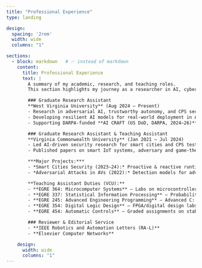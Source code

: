 ```yaml
---
title: "Professional Experience"
type: landing

design:
  spacing: '2rem'
  width: wide 
  columns: "1"

sections:
  - block: markdown   # ✅ instead of markdown
    content:
      title: Professional Experience
      text: |
        A summary of my academic, research, and teaching roles.  
        This section highlights my journey as a researcher in AI, cybersecurity, CPS, and autonomous vehicles.  

        ### Graduate Research Assistant  
        **West Virginia University** (Aug 2024 – Present)  
        - Research in adversarial AI, trustworthy autonomy, and CPS security.  
        - Developing resilient AI models for real-world deployment in AVs.  
        - Supporting DARPA-funded **AI CRAFT (US DoD, DARPA, 2024–26)** – Resilient AI & cybersecurity for robotics (Duckietown). Advancing perception-control in adversarial environments by leveraging context awareness, with a focus on vision-based object detection, semantic segmentation, and multimodal data fusion.

        ### Graduate Research Assistant & Teaching Assistant  
        **Virginia Commonwealth University** (Jan 2021 – Jul 2024)  
        - Led AI-driven security research for smart cities and CPS testbeds (OpenCyberCity).  
        - Published papers on smart IoT systems, adversary and game-theoretic cybersecurity.  

        ***Major Projects:***  
        - *Smart Cities Security (2023–24):* Proactive & reactive runtime monitoring, intrusion response under cyberattacks.  
        - *Adversarial Attacks in AVs (2022):* Detection models for adversarial Basic Safety Message (BSM) in AV.  

        **Teaching Assistant Duties (VCU):**  
        - **EGRE 364: Microcomputer Systems** – Labs on microcontrollers, USART comms, stepper motors, line-following robots.  
        - **EGRE 337: Statistical Information Processing** – Probability distributions & statistical modeling.  
        - **EGRE 245: Advanced Engineering Programming** – Advanced C: pointers, structures, linked lists, stacks, binary search.  
        - **EGRE 354: Digital Logic Design** – FPGA/digital design labs with Vivado.  
        - **EGRE 454: Automatic Controls** – Graded assignments on stability & pole-zero analysis.  

        ### Reviewer & Editorial Service  
        - **IEEE Robotics and Automation Letters (RA-L)**  
        - **Elsevier Computer Networks**  

    design:
      width: wide 
      columns: "1"
---
```

